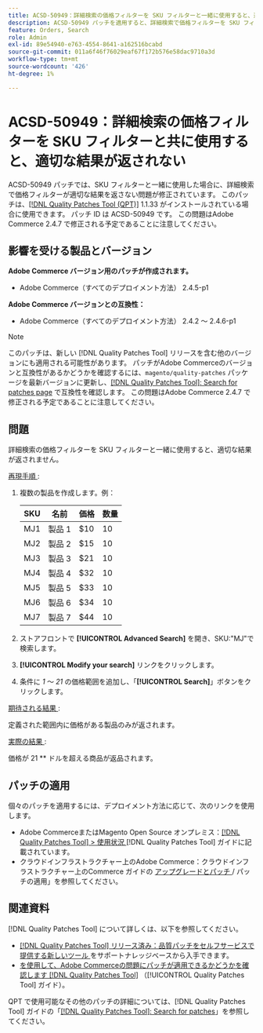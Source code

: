 ```yaml
---
title: ACSD-50949：詳細検索の価格フィルターを SKU フィルターと一緒に使用すると、適切な結果が返されません
description: ACSD-50949 パッチを適用すると、詳細検索で価格フィルターを SKU フィルターと一緒に使用した場合に、適切な結果が返されないAdobe Commerceの問題が修正されます。
feature: Orders, Search
role: Admin
exl-id: 89e54940-e763-4554-8641-a162516bcabd
source-git-commit: 011a6f46f76029eaf67f172b576e58dac9710a3d
workflow-type: tm+mt
source-wordcount: '426'
ht-degree: 1%

---
```


# ACSD-50949：詳細検索の価格フィルターを SKU フィルターと共に使用すると、適切な結果が返されない

ACSD-50949 パッチでは、SKU フィルターと一緒に使用した場合に、詳細検索で価格フィルターが適切な結果を返さない問題が修正されています。 このパッチは、[[!DNL Quality Patches Tool (QPT)]](https://experienceleague.adobe.com/ja/docs/commerce-operations/tools/quality-patches-tool/quality-patches-tool-to-self-serve-quality-patches) 1.1.33 がインストールされている場合に使用できます。 パッチ ID は ACSD-50949 です。 この問題はAdobe Commerce 2.4.7 で修正される予定であることに注意してください。

## 影響を受ける製品とバージョン

**Adobe Commerce バージョン用のパッチが作成されます。**

* Adobe Commerce（すべてのデプロイメント方法） 2.4.5-p1

**Adobe Commerce バージョンとの互換性：**

* Adobe Commerce（すべてのデプロイメント方法） 2.4.2 ～ 2.4.6-p1

>[!NOTE]
>
>このパッチは、新しい [!DNL Quality Patches Tool] リリースを含む他のバージョンにも適用される可能性があります。 パッチがAdobe Commerceのバージョンと互換性があるかどうかを確認するには、`magento/quality-patches` パッケージを最新バージョンに更新し、[[!DNL Quality Patches Tool]: Search for patches page](<https://experienceleague.adobe.com/tools/commerce-quality-patches/index.html?lang=ja>) で互換性を確認します。 この問題はAdobe Commerce 2.4.7 で修正される予定であることに注意してください。

## 問題

詳細検索の価格フィルターを SKU フィルターと一緒に使用すると、適切な結果が返されません。

<u> 再現手順 </u>:

1. 複数の製品を作成します。例：

   | SKU | 名前 | 価格 | 数量 |
   |-----|-----------|-------|----------|
   | MJ1 | 製品 1 | $10 | 10 |
   | MJ2 | 製品 2 | $15 | 10 |
   | MJ3 | 製品 3 | $21 | 10 |
   | MJ4 | 製品 4 | $32 | 10 |
   | MJ5 | 製品 5 | $33 | 10 |
   | MJ6 | 製品 6 | $34 | 10 |
   | MJ7 | 製品 7 | $44 | 10 |

1. ストアフロントで **[!UICONTROL Advanced Search]** を開き、SKU:&quot;MJ&quot;で検索します。
1. **[!UICONTROL Modify your search]** リンクをクリックします。
1. 条件に *1* ～ *21* の価格範囲を追加し、「**[!UICONTROL Search]**」ボタンをクリックします。

<u> 期待される結果 </u>:

定義された範囲内に価格がある製品のみが返されます。

<u> 実際の結果 </u>:

価格が 21 ** ドルを超える商品が返品されます。

## パッチの適用

個々のパッチを適用するには、デプロイメント方法に応じて、次のリンクを使用します。

* Adobe CommerceまたはMagento Open Source オンプレミス：[[!DNL Quality Patches Tool] > 使用状況 ](/help/tools/quality-patches-tool/usage.md) [!DNL Quality Patches Tool] ガイドに記載されています。
* クラウドインフラストラクチャー上のAdobe Commerce：クラウドインフラストラクチャー上のCommerce ガイドの [ アップグレードとパッチ ](https://experienceleague.adobe.com/docs/commerce-cloud-service/user-guide/develop/upgrade/apply-patches.html?lang=ja)/ パッチの適用」を参照してください。

## 関連資料

[!DNL Quality Patches Tool] について詳しくは、以下を参照してください。

* [[!DNL Quality Patches Tool]  リリース済み：品質パッチをセルフサービスで提供する新しいツール ](https://experienceleague.adobe.com/ja/docs/commerce-operations/tools/quality-patches-tool/quality-patches-tool-to-self-serve-quality-patches) をサポートナレッジベースから入手できます。
* [ を使用して、Adobe Commerceの問題にパッチが適用できるかどうかを確認します  [!DNL Quality Patches Tool]](/help/tools/quality-patches-tool/patches-available-in-qpt/check-patch-for-magento-issue-with-magento-quality-patches.md) （[!UICONTROL Quality Patches Tool] ガイド）。


QPT で使用可能なその他のパッチの詳細については、[!DNL Quality Patches Tool] ガイドの「[[!DNL Quality Patches Tool]: Search for patches](<https://experienceleague.adobe.com/tools/commerce-quality-patches/index.html?lang=ja>)」を参照してください。
